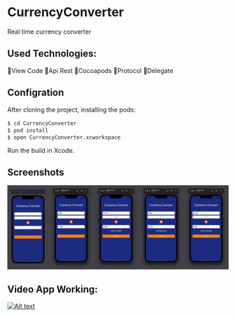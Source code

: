 # CurrencyConverter


Real time currency converter

## Used Technologies:
  🔹View Code
  🔹Api Rest
  🔹Cocoapods
  🔹Protocol
  🔹Delegate
  
  ## Configration

After cloning the project, installing the pods:

```
$ cd CurrencyConverter
$ pod install
$ open CurrencyConverter.xcworkspace
```

Run the build in Xcode.

## Screenshots

![layout](./Images/layout.png)

## Video App Working:

[![Alt text](https://img.youtube.com/vi/I2DDc6rl50I/0.jpg)](https://www.youtube.com/watch?v=I2DDc6rl50I)
